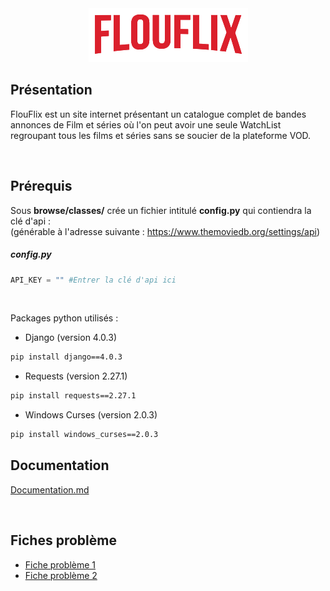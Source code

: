 <div align="center"><img src="Latest/doc/img/flouflix.png"></img></div>

## Présentation

FlouFlix est un site internet présentant un catalogue complet de bandes annonces de Film et séries où l'on peut avoir une seule WatchList regroupant tous les films et séries sans se soucier de la plateforme VOD.

<br>

## Prérequis

Sous **browse/classes/** crée un fichier intitulé **config.py** qui contiendra la clé d'api :
<br>
(générable à l'adresse suivante : https://www.themoviedb.org/settings/api)

##### config.py
``` config.py
API_KEY = "" #Entrer la clé d'api ici
```

<br>

Packages python utilisés :
* Django (version 4.0.3) 
 ```bash
 pip install django==4.0.3
 ```
* Requests (version 2.27.1)
 ```bash
 pip install requests==2.27.1
 ```
* Windows Curses (version 2.0.3)
 ```bash
 pip install windows_curses==2.0.3
 ```

## Documentation
[Documentation.md](doc/Documentation.md)

<br>

## Fiches problème

* [Fiche problème 1](doc/fiche_probleme1.md)
* [Fiche problème 2](doc/fiche_probleme2.md)